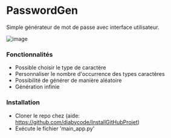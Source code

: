 # PasswordGen
Simple générateur de mot de passe avec interface utilisateur.

![image](https://user-images.githubusercontent.com/97140632/221423535-2d13c151-bb6e-45c4-a8a7-71b0659ff809.png)


### Fonctionnalités 
- Possible choisir le type de caractère 
- Personnaliser le nombre d'occurrence des types caractères
- Possibilité de générer de manière aléatoire 
- Génération infinie


### Installation 
- Cloner le repo chez (aide: https://github.com/diabycode/InstallGitHubProjet)
- Exécute le fichier 'main_app.py'


